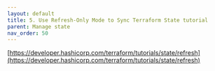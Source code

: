 ```yaml
---
layout: default
title: 5. Use Refresh-Only Mode to Sync Terraform State tutorial
parent: Manage state
nav_order: 50
---
```


[https://developer.hashicorp.com/terraform/tutorials/state/refresh](https://developer.hashicorp.com/terraform/tutorials/state/refresh)